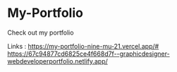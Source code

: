 # My-Portfolio
Check out my portfolio

Links : https://my-portfolio-nine-mu-21.vercel.app/#
        https://67c94877cd6825ce4f668d7f--graphicdesigner-webdeveloperportfolio.netlify.app/
